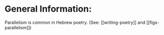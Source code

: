 # General Information:

Parallelism is common in Hebrew poetry. (See: [[writing-poetry]] and [[figs-parallelism]])